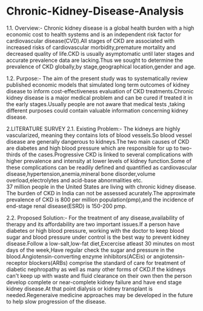 # Chronic-Kidney-Disease-Analysis

1.1. Overview:-
Chronic kidney disease is a global health burden with a high economic cost to health systems and is an independent risk factor for cardiovascular disease(CVD).All stages of CKD are associated with increased risks of cardiovascular morbidity,premature mortality and decreased quality of life.CKD is usually asymptomatic until later stages and accurate prevalence data are lacking.Thus we sought to determine the prevalence of CKD globally,by stage,geographical location,gender and age.

1.2. Purpose:-
The aim of the present study was to systematically review published economic models that simulated long term outcomes of kidney disease to inform cost-effectiveness evaluation of CKD treatments.Chronic kidney disease is a major medical problem and can be cured if treated it in the early stages.Usually people are not aware that medical tests ,taking different purposes could contain valuable information concerning kidney disease.


2.LITERATURE SURVEY
2.1. Existing Problem:-
The kidneys are highly vascularized, meaning they contains lots of blood vessels.So blood vessel disease are generally dangerous to kidneys.The two main causes of CKD are diabetes and high blood pressure which are responsible for up to two-thirds of the cases.Progressive CKD is linked to several complications with higher prevalence and intensity at lower levels of kidney function.Some of these complications can be readily defined and quantified as cardiovascular disease,hypertension,anemia,mineral bone disorder,volume overload,electrolytes and acid-base abnormalities etc.       
37 million people in the United States are living with chronic kidney disease.
The burden of CKD in India can not be assessed acurately.The approximate prevalence of CKD is 800 per million population(pmp),and the incidence of end-stage renal disease(ESRD) is 150-200 pmp.

2.2. Proposed Solution:-
For the treatment of any disease,availability of therapy and its affordability are two important issues.If a person have diabetes or high blood pressure, working with the doctor to keep blood sugar and blood pressure under control is the best way to prevent kidney disease.Follow a low-salt,low-fat diet,Excercise atleast 30 minutes on most days of the week,Have regular check the sugar and pressure in the blood.Angiotensin-converting enzyme inhibitors(ACEis) or angiotensin-receptor blockers(ARBs) comprise the standard of care for treatment of diabetic nephropathy as well as many other forms of CKD.If the kidneys can't keep up with waste and fluid clearance on their own then the person develop complete or near-complete kidney failure and have end stage kidney disease.At that point dialysis or kidney transplant is needed.Regeneraive medicine approaches may be developed in the future to help slow progression of the disease.
